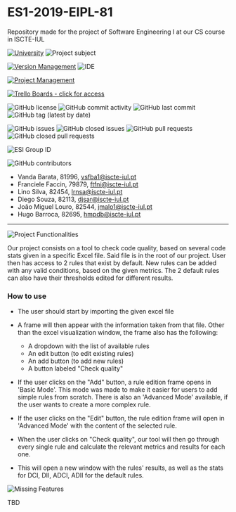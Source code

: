 # ES1-2019-EIPL-81
Repository made for the project of Software Engineering I at our CS course in ISCTE-IUL

[![University](https://img.shields.io/badge/University-ISCTE--IUL-blue?style=for-the-badge)](https://www.iscte-iul.pt/)
![Project subject](https://img.shields.io/badge/Subject-Software%20Engineering%20I-green?style=for-the-badge)

[![Version Management](https://img.shields.io/badge/Version%20Management-Git-red?logo=git&style=for-the-badge)](https://github.com/vsfba1-iscteiul/ES1-2019-EIPL-81)
![IDE](https://img.shields.io/badge/IDE-Eclipse-4c1094?style=for-the-badge&logo=eclipse)

[![Project Management](https://img.shields.io/badge/Project%20Management-Trello-blue?logo=trello&style=for-the-badge)](https://trello.com/esieipl81)

[![Trello Boards - click for access](https://img.shields.io/badge/Trello-Boards-blue?logo=trello&style=for-the-badge)](https://trello.com/esieipl81)

![GitHub license](https://img.shields.io/github/license/vsfba1-iscteiul/ES1-2019-EIPL-81)
![GitHub commit activity](https://img.shields.io/github/commit-activity/w/vsfba1-iscteiul/ES1-2019-EIPL-81)
![GitHub last commit](https://img.shields.io/github/last-commit/vsfba1-iscteiul/ES1-2019-EIPL-81)
![GitHub tag (latest by date)](https://img.shields.io/github/v/tag/vsfba1-iscteiul/ES1-2019-EIPL-81)

![GitHub issues](https://img.shields.io/github/issues/vsfba1-iscteiul/ES1-2019-EIPL-81)
![GitHub closed issues](https://img.shields.io/github/issues-closed/vsfba1-iscteiul/ES1-2019-EIPL-81)
![GitHub pull requests](https://img.shields.io/github/issues-pr/vsfba1-iscteiul/ES1-2019-EIPL-81)
![GitHub closed pull requests](https://img.shields.io/github/issues-pr-closed/vsfba1-iscteiul/ES1-2019-EIPL-81)

![ESI Group ID](https://img.shields.io/badge/Group-EI--PL%2081-82a1bf?style=for-the-badge)

![GitHub contributors](https://img.shields.io/github/contributors/vsfba1-iscteiul/ES1-2019-EIPL-81?style=for-the-badge&logo=github)
* Vanda Barata, 81996, vsfba1@iscte-iul.pt
* Franciele Faccin, 79879, ftfni@iscte-iul.pt
* Lino Silva, 82454, lrnsa@iscte-iul.pt
* Diego Souza, 82113, djsar@iscte-iul.pt
* João Miguel Louro, 82544, jmalo1@iscte-iul.pt
* Hugo Barroca, 82695, hmpdb@iscte-iul.pt
_____

![Project Functionalities](https://img.shields.io/badge/Project-Functionalities-green?style=for-the-badge&logo=read-the-docs)

Our project consists on a tool to check code quality, based on several code stats given in a specific Excel file. Said file is in the root of our project. User then has access to 2 rules that exist by default. New rules can be added with any valid conditions, based on the given metrics. The 2 default rules can also have their thresholds edited for different results.


### How to use
* The user should start by importing the given excel file

* A frame will then appear with the information taken from that file. 
Other than the excel visualization window, the frame also has the following:
    * A dropdown with the list of available rules
    * An edit button (to edit existing rules)
    * An add button (to add new rules)
    * A button labeled "Check quality"
    
* If the user clicks on the "Add" button, a rule edition frame opens in 'Basic Mode'. This mode was made to make it easier for users to add simple rules from scratch. There is also an 'Advanced Mode' available, if the user wants to create a more complex rule.
* If the user clicks on the "Edit" button, the rule edition frame will open in 'Advanced Mode' with the content of the selected rule.
* When the user clicks on "Check quality", our tool will then go through every single rule and calculate the relevant metrics and results for each one. 
* This will open a new window with the rules' results, as well as the stats for DCI, DII, ADCI, ADII for the default rules.


![Missing Features](https://img.shields.io/badge/Project-Missing%20features-red?style=for-the-badge&logo=read-the-docs)

TBD
